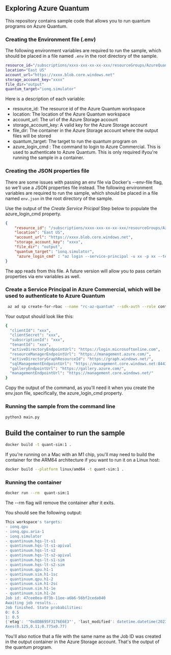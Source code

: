 ## Exploring Azure Quantum
This repository contains sample code that allows you to run quantum programs on Azure Quantum.

### Creating the Environment file (.env)
The following environment variables are required to run the sample, which should be placed in a file named `.env` in the root directory of the sample.

```bash
resource_id="/subscriptions/xxxx-xxx-xx-xx-xxx/resourceGroups/AzureQuantum/providers/Microsoft.Quantum/Workspaces/rcQuantum"
location="East US"
account_url="https://xxxx.blob.core.windows.net"
storage_account_key="xxxx"
file_dir="output"
quantum_target="ionq.simulator"
```

Here is a description of each variable:
- resource_id: The resource id of the Azure Quantum workspace
- location: The location of the Azure Quantum workspace
- account_url: The url of the Azure Storage account
- storage_account_key: A valid key for the Azure Storage account
- file_dir: The container in the Azure Storage account where the output files will be stored
- quantum_target: The target to run the quantum program on
- azure_login_cmd : The command to login to Azure Commercial. This is used to authenticate to Azure Quantum. This is only required ifyou're running the sample in a container. 

### Creating the JSON properties file
There are some issues with passing an env file via Docker's --env-file flag, so we'll use a JSON properties file instead. The following environment variables are required to run the sample, which should be placed in a file named `env.json` in the root directory of the sample.

Use the output of the *Create Service Pricipal* Step below to populate the azure_login_cmd property.

```json
{
    "resource_id": "/subscriptions/xxxx-xxx-xx-xx-xxx/resourceGroups/AzureQuantum/providers/Microsoft.Quantum/Workspaces/rcQuantum",
    "location": "East US",
    "account_url": "https://xxxx.blob.core.windows.net",
    "storage_account_key": "xxxx",
    "file_dir": "output",
    "quantum_target": "ionq.simulator",
     "azure_login_cmd" : "az login --service-principal -u xx -p xx --tenant xx"
}
```

The app reads from this file. A future version will allow you to pass certain properties via env variables as well.



### Create a Service Principal in Azure Commercial, which will be used to authenticate to Azure Quantum
```bash
 az ad sp create-for-rbac --name "rc-az-quantum" --sdk-auth --role contributor --scopes /subscriptions/xxx/resourceGroups/AzureQuantum
```

Your output should look like this:
```bash
{
  "clientId": "xxx",
  "clientSecret": "xxx",
  "subscriptionId": "xxx",
  "tenantId": "xxx",
  "activeDirectoryEndpointUrl": "https://login.microsoftonline.com",
  "resourceManagerEndpointUrl": "https://management.azure.com/",
  "activeDirectoryGraphResourceId": "https://graph.windows.net/",
  "sqlManagementEndpointUrl": "https://management.core.windows.net:8443/",
  "galleryEndpointUrl": "https://gallery.azure.com/",
  "managementEndpointUrl": "https://management.core.windows.net/"
}
```

Copy the output of the command, as you'll need it when you create the env.json file, specifically, the azure_login_cmd property.

### Running the sample from the command line
```bash
python3 main.py
```

## Build the container to run the sample
```bash
docker build -t quant-sim:1 .
```

If you're running on a Mac with an M1 chip, you'll may need to build the container for the ARM64 architecture if you want to run it on a Linux host:
```bash
docker build --platform linux/amd64 -t quant-sim:1 .
```

### Running the container
```bash
docker run --rm  quant-sim:1
```

The --rm flag will remove the container after it exits.

You should see the following output:
```bash
This workspace's targets:
- ionq.qpu
- ionq.qpu.aria-1
- ionq.simulator
- quantinuum.hqs-lt-s1
- quantinuum.hqs-lt-s1-apival
- quantinuum.hqs-lt-s2
- quantinuum.hqs-lt-s2-apival
- quantinuum.hqs-lt-s1-sim
- quantinuum.hqs-lt-s2-sim
- quantinuum.qpu.h1-1
- quantinuum.sim.h1-1sc
- quantinuum.qpu.h1-2
- quantinuum.sim.h1-2sc
- quantinuum.sim.h1-1e
- quantinuum.sim.h1-2e
Job id: 47cee0ea-073b-11ee-a6b6-56bf2ceda040
Awaiting job results...
Job finished. State probabilities:
0: 0.5
1: 0.5
{'etag': '"0x8DB695F3176E6E3"', 'last_modified': datetime.datetime(2023, 6, 10, 3, 2, 57, tzinfo=datetime.timezone.utc), 'content_md5': bytearray(b',\x80\xba\x1e\x1b)8X\xda\xee\xf5\x1f\x07^\x87H'), 'client_request_id': '4c1f2d58-073b-11ee-a6b6-56bf2ceda040', 'request_id': '859f2ba8-e01e-0014-0948-9be452000000', 'version': '2022-11-02', 'version_id': None, 'date': datetime.datetime(2023, 6, 10, 3, 2, 56, tzinfo=datetime.timezone.utc), 'request_server_encrypted': True, 'encryption_key_sha256': None, 'encryption_scope': None}
Axes(0.125,0.11;0.775x0.77)
```

You'll also notice that a file with the same name as the Job ID was created in the output container in the Azure Storage account. That's the output of the quantum program.
